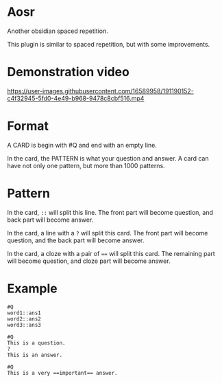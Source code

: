# Aosr

Another obsidian spaced repetition.

This plugin is similar to spaced repetition, but with some improvements.

# Demonstration video



https://user-images.githubusercontent.com/16589958/191190152-c4f32945-5fd0-4e49-b968-9478c8cbf516.mp4



# Format

A CARD is begin with #Q and end with an empty line.

In the card, the PATTERN is what your question and answer. A card can have not only one pattern, but more than 1000 patterns.

# Pattern

In the card, `::` will split this line. The front part will become question, and back part will become answer.

In the card, a line with a `?` will split this card. The front part will become question, and the back part will become answer.

In the card, a cloze with a pair of `==` will split this card. The remaining part will become question, and cloze part will become answer.

# Example

```
#Q
word1::ans1
word2::ans2
word3::ans3

#Q
This is a question.
?
This is an answer.

#Q
This is a very ==important== answer.
```
